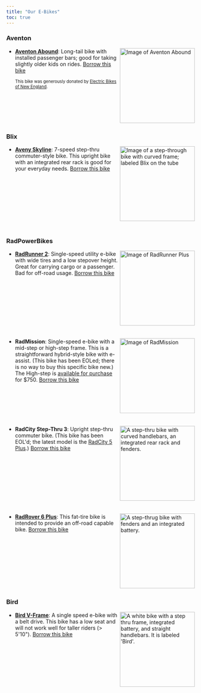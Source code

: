 ```yaml
---
title: "Our E-Bikes"
toc: true
---
```


### Aventon

* <img src="/ebikes/abound.jpg" width=200 alt="Image of Aventon Abound" style="float: right; margin-left: 3px; margin-bottom: 3px;"/>
  
  **[Aventon Abound](https://www.aventon.com/products/abound-ebike)**: Long-tail bike with installed passenger bars; good for taking slightly older kids on rides. [Borrow this bike](https://docs.google.com/forms/d/e/1FAIpQLSe0Qj86MtCJm0T9w3RhqHQfDc6EEZ5kHJZDi0nMpL_0Wvt3-g/viewform?usp=pp_url&entry.504891430=Aventon+Abound:+Long+tail+cargo+bike.) 


  <span style="font-size:.8em">This bike was generously donated by <a href="https://www.ebikesofne.com/">Electric Bikes of New England</a>.</span><br style="clear:both" />

### Blix


* <img src="/ebikes/blix_aveny.png" width=200 alt="Image of a step-through bike with curved frame; labeled Blix on the tube" style="float: right; margin-left: 3px; margin-bottom: 3px;" />
  
  **[Aveny Skyline](https://blixbike.com/products/aveny-electric-city-bike)**: 7-speed step-thru commuter-style bike. This upright bike with an integrated rear rack is good for your everyday needs. [Borrow this bike](https://docs.google.com/forms/d/e/1FAIpQLSe0Qj86MtCJm0T9w3RhqHQfDc6EEZ5kHJZDi0nMpL_0Wvt3-g/viewform?usp=pp_url&entry.504891430=Blix+Aveny+Skyline:+7-speed+upright+commuter+bike)
  <div style="clear: both; margin-bottom: 5px;">&nbsp;</div>

### RadPowerBikes

* <img src="/ebikes/US-RadRunner2-Green-Right-View_1200x.png" width=200 alt="Image of RadRunner Plus" style="float: right; margin-left: 3px; margin-bottom: 3px;" />

  **[RadRunner 2](https://www.radpowerbikes.com/collections/electric-bikes/products/radrunner-electric-utility-bike)**: Single-speed utility e-bike with wide tires and a low stepover height. Great for carrying cargo or a passenger. Bad for off-road usage. [Borrow this bike](https://docs.google.com/forms/d/e/1FAIpQLSe0Qj86MtCJm0T9w3RhqHQfDc6EEZ5kHJZDi0nMpL_0Wvt3-g/viewform?usp=pp_url&entry.504891430=RadRunner+2:+Utility+E-bike)
  <div style="clear: both; margin-bottom: 5px;">&nbsp;</div>


* <img src="/ebikes/MissionMS_white_side_700x.png" width=200 alt="Image of RadMission" style="float: right; margin-left: 3px; margin-bottom: 3px;" />

  **RadMission**: Single-speed e-bike with a mid-step or high-step frame. This is a straightforward hybrid-style bike with e-assist. (This bike has been EOLed; there is no way to buy this specific bike new.) The High-step is [available for purchase](/try-then-buy/radmission/) for $750. [Borrow this bike](https://docs.google.com/forms/d/e/1FAIpQLSe0Qj86MtCJm0T9w3RhqHQfDc6EEZ5kHJZDi0nMpL_0Wvt3-g/viewform?usp=pp_url&entry.504891430=RadMission:+Lightweight+hybrid-style+bike)

  <div style="clear: both; margin-bottom: 5px;">&nbsp;</div>

* <img src="/ebikes/radcity.jpg" width=200 alt="A step-thru bike with curved handlebars, an integrated rear rack and fenders." style="float: right; margin-left: 3px; margin-bottom: 3px;" />

  **RadCity Step-Thru 3**: Upright step-thru commuter bike. (This bike has been EOL'd; the latest model is the [RadCity 5 Plus](https://www.radpowerbikes.com/products/radcity-plus-electric-commuter-bike).) [Borrow this bike](https://docs.google.com/forms/d/e/1FAIpQLSe0Qj86MtCJm0T9w3RhqHQfDc6EEZ5kHJZDi0nMpL_0Wvt3-g/viewform?usp=pp_url&entry.504891430=RadCity+Step-Thru+3:+Upright+commuting+bike)
  <div style="clear: both; margin-bottom: 5px;">&nbsp;</div>


* <img src="/ebikes/Rover6STPlus_white_side.png" width="200" alt="A step-thrug bike with fenders and an integrated battery." style="float: right; margin-left: 3px; margin-bottom: 3px;" />

  **[RadRover 6 Plus](https://www.radpowerbikes.com/collections/electric-bikes/products/radrover-plus-electric-fat-tire-bike?variant=39336003829856)**: This fat-tire bike is intended to provide an off-road capable bike. [Borrow this bike](https://docs.google.com/forms/d/e/1FAIpQLSe0Qj86MtCJm0T9w3RhqHQfDc6EEZ5kHJZDi0nMpL_0Wvt3-g/viewform?usp=pp_url&entry.504891430=RadRover+6%2B:+Off-road+capable+fat-tire+bike)
  <br style="clear: both; margin-bottom: 5px;" />


### Bird

* <img src="/ebikes/birdvframe.jpg" width="200px" alt="A white bike with a step thru frame, integrated battery, and straight handlebars. It is labeled 'Bird'." style="float: right; margin-left: 3px; margin-bottom: 3px;" />
  
  **[Bird V-Frame](https://shop.bird.co/products/e-bikes-v-frame-glacier-white)**: A single speed e-bike with a belt drive. This bike has a low seat and will not work well for taller riders (> 5'10"). [Borrow this bike](https://docs.google.com/forms/d/e/1FAIpQLSe0Qj86MtCJm0T9w3RhqHQfDc6EEZ5kHJZDi0nMpL_0Wvt3-g/viewform?usp=pp_url&entry.504891430=Bird+V-Frame:+Lightweight+hybrid-style+belt-drive+bike)


